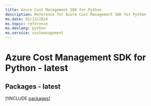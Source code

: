 ```yaml
---
title: Azure Cost Management SDK for Python
description: Reference for Azure Cost Management SDK for Python
ms.date: 02/12/2024
ms.topic: reference
ms.devlang: python
ms.service: costmanagement
---
```

# Azure Cost Management SDK for Python - latest
## Packages - latest
[!INCLUDE [packages](cost-management-index.md)]